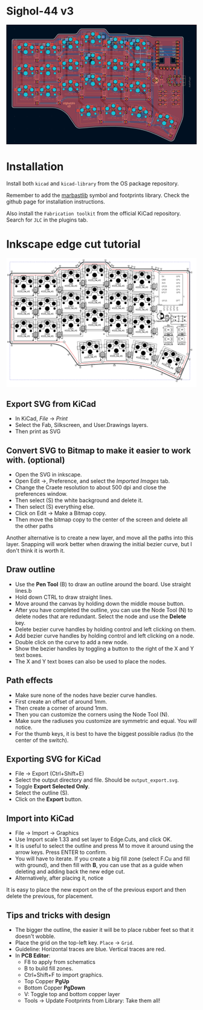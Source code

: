 # Sighol-44 v3

![](docs/pcb.png)

# Installation

Install both `kicad` and `kicad-library` from the OS package repository.

Remember to add the [marbastlib](https://github.com/ebastler/marbastlib) symbol and footprints library.
Check the github page for installation instructions.

Also install the `Fabrication toolkit` from the official KiCad repository.
Search for `JLC` in the plugins tab.

# Inkscape edge cut tutorial

![](docs/inkscape_outline.png)

## Export SVG from KiCad
- In KiCad, *File* -> *Print*
- Select the Fab, Silkscreen, and User.Drawings layers.
- Then print as SVG

## Convert SVG to Bitmap to make it easier to work with. (optional)
- Open the SVG in inkscape.
- Open Edit ->, Preference, and select the *Imported Images* tab.
- Change the Craete resolution to about 500 dpi and close the preferences window.
- Then select (S) the white background and delete it.
- Then select (S) everything else.
- Click on Edit -> Make a Bitmap copy.
- Then move the bitmap copy to the center of the screen and delete all the other paths

Another alternative is to create a new layer, and move all the paths into this layer.
Snapping will work better when drawing the initial bezier curve, but I don't think it is worth it.

## Draw outline

- Use the **Pen Tool** (B) to draw an outline around the board. Use straight lines.b
- Hold down CTRL to draw straight lines.
- Move around the canvas by holding down the middle mouse button.
- After you have completed the outline, you can use the Node Tool (N) to delete nodes that are redundant. Select the node and use the **Delete** key.
- Delete bezier curve handles by holding control and left clicking on them.
- Add bezier curve handles by holding control and left clicking on a node.
- Double click on the curve to add a new node.
- Show the bezier handles by toggling a button to the right of the X and Y text boxes.
- The X and Y text boxes can also be used to place the nodes.

## Path effects
- Make sure none of the nodes have bezier curve handles.
- First create an offset of around 1mm.
- Then create a corner of around 1mm.
- Then you can customize the corners using the Node Tool (N).
- Make sure the radiuses you customize are symmetric and equal. You _will_ notice.
- For the thumb keys, it is best to have the biggest possible radius (to the center of the switch).

## Exporting SVG for KiCad

- File -> Export (Ctrl+Shift+E)
- Select the output directory and file. Should be `output_export.svg`.
- Toggle **Export Selected Only**.
- Select the outline (S).
- Click on the **Export** button.

## Import into KiCad

- File -> Import -> Graphics
- Use Import scale 1.33 and set layer to Edge.Cuts, and click OK.
- It is useful to select the outline and press M to move it around using the arrow keys. Press ENTER to confirm.
- You will have to iterate. If you create a big fill zone (select F.Cu and fill with ground), and then fill with **B**, you can use that as a guide when deleting and adding back the new edge cut.
- Alternatively, after placing it, notice

It is easy to place the new export on the of the previous export and then delete the previous, for placement.


## Tips and tricks with design

- The bigger the outline, the easier it will be to place rubber feet so that it doesn't wobble.
- Place the grid on the top-left key. `Place` -> `Grid`.
- Guideline: Horizontal traces are blue. Vertical traces are red.
- In **PCB Editor**:
    - F8 to apply from schematics
    - B to build fill zones.
    - Ctrl+Shift+F to import graphics.
    - Top Copper **PgUp**
    - Bottom Copper **PgDown**
    - V: Toggle top and bottom copper layer
    - Tools -> Update Footprints from Library: Take them all!
